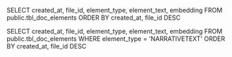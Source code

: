 SELECT created_at, file_id, element_type, element_text, embedding FROM public.tbl_doc_elements
ORDER BY created_at, file_id  DESC 

SELECT created_at, file_id, element_type, element_text, embedding FROM public.tbl_doc_elements
WHERE element_type = 'NARRATIVETEXT'
ORDER BY created_at, file_id  DESC 